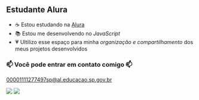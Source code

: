 ## Estudante Alura


- ☕ Estou estudando na [Alura](https://www.alura.com.br)
- 📚 Estou me desenvolvendo no _JavaScript_
- 💗 Ultilizo esse espaço para minha _organização e compartilhamento_ dos meus projetos desenvolvidos

### 📫 Você pode entrar em contato comigo 📫

00001111277497sp@al.educacao.sp.gov.br



![](https://media.giphy.com/media/ZV0rz1ARUleBq/giphy.gif?cid=790b7611kwrtr5zain2cduti49d7iqijw4u7trrw8lnxmv0a&ep=v1_gifs_search&rid=giphy.gif&ct=g)
![](https://media.giphy.com/media/ihTJrdqwg3RFM9DN75/giphy.gif?cid=790b7611kwrtr5zain2cduti49d7iqijw4u7trrw8lnxmv0a&ep=v1_gifs_search&rid=giphy.gif&ct=g)
